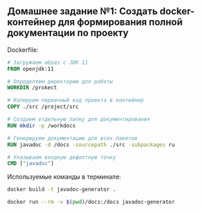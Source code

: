 ## Домашнее задание №1: Создать docker-контейнер для формирования полной документации по проекту

Dockerfile:
```Dockerfile
# Загружаем образ с JDK 11
FROM openjdk:11

# Определяем директорию для работы
WORKDIR /prokect

# Копируем первичный код проекта в контейнер
COPY ./src /project/src

# Создаем отдельную папку для документирования
RUN mkdir -p /workdocs

# Генерируем документацию для всех пакетов
RUN javadoc -d /docs -sourcepath ./src -subpackages ru

# Указываем входную дефолтную точку 
CMD ["javadoc"]
```
Используемые команды в терминале:
```bash
docker build -t javadoc-generator .
```
```bash
docker run --rm -v $(pwd)/docs:/docs javadoc-generator
```